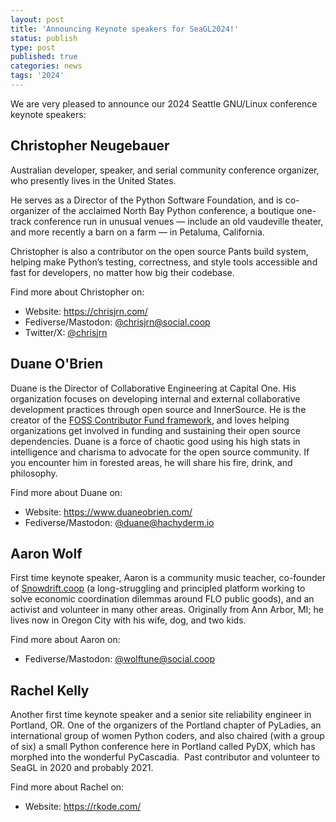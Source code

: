 ```yaml
---
layout: post
title: 'Announcing Keynote speakers for SeaGL2024!'
status: publish
type: post
published: true
categories: news
tags: '2024'
---
```


We are very pleased to announce our 2024 Seattle GNU/Linux conference keynote speakers:

## Christopher Neugebauer

Australian developer, speaker, and serial community conference organizer, who presently lives in the United States.

He serves as a Director of the Python Software Foundation, and is co-organizer of the acclaimed North Bay Python conference, a boutique one-track conference run in unusual venues — include an old vaudeville theater, and more recently a barn on a farm — in Petaluma, California.

Christopher is also a contributor on the open source Pants build system, helping make Python’s testing, correctness, and style tools accessible and fast for developers, no matter how big their codebase.

Find more about Christopher on:
 - Website: <https://chrisjrn.com/>
 - Fediverse/Mastodon: [@chrisjrn@social.coop](https://social.coop/@chrisjrn)
 - Twitter/X: [@chrisjrn](https://x.com/chrisjrn)

## Duane O'Brien

Duane is the Director of Collaborative Engineering at Capital One. His organization focuses on developing internal and external collaborative development practices through open source and InnerSource. He is the creator of the [FOSS Contributor Fund framework](https://github.com/indeedeng/FOSS-Contributor-Fund), and loves helping organizations get involved in funding and sustaining their open source dependencies. Duane is a force of chaotic good using his high stats in intelligence and charisma to advocate for the open source community. If you encounter him in forested areas, he will share his fire, drink, and philosophy.

Find more about Duane on:
 - Website: <https://www.duaneobrien.com/>
 - Fediverse/Mastodon: [@duane@hachyderm.io](https://hachyderm.io/@duane)

## Aaron Wolf

First time keynote speaker, Aaron is a community music teacher, co-founder of [Snowdrift.coop](https://snowdrift.coop/) (a long-struggling and principled platform working to solve economic coordination dilemmas around FLO public goods), and an activist and volunteer in many other areas. Originally from Ann Arbor, MI; he lives now in Oregon City with his wife, dog, and two kids. 

Find more about Aaron on:
 - Fediverse/Mastodon: [@wolftune@social.coop](https://social.coop/@wolftune)

## Rachel Kelly

Another first time keynote speaker and a senior site reliability engineer in Portland, OR. 
One of the organizers of the Portland chapter of PyLadies, an international group of women Python coders, and also chaired (with a group of six) a small Python conference here in Portland called PyDX, which has morphed into the wonderful PyCascadia.  Past contributor and volunteer to SeaGL in 2020 and probably 2021.

Find more about Rachel on:
 - Website: https://rkode.com/
